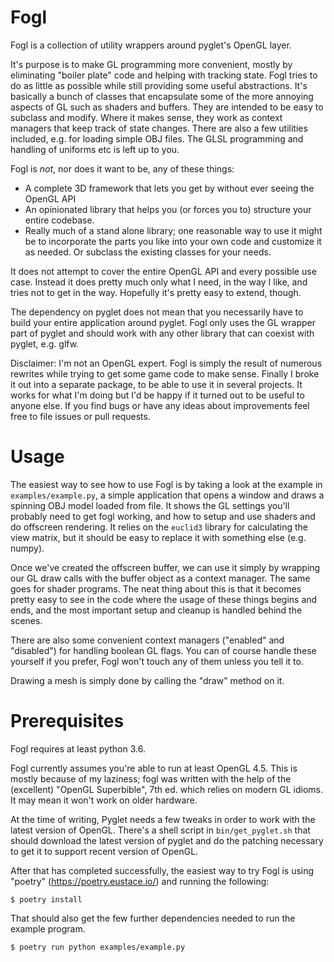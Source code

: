 Fogl
====

Fogl is a collection of utility wrappers around pyglet's OpenGL layer. 

It's purpose is to make GL programming more convenient, mostly by eliminating "boiler plate" code and helping with tracking state. Fogl tries to do as little as possible while still providing some useful abstractions. It's basically a bunch of classes that encapsulate some of the more annoying aspects of GL such as shaders and buffers. They are intended to be easy to subclass and modify. Where it makes sense, they work as context managers that keep track of state changes. There are also a few utilities included, e.g. for loading simple OBJ files. The GLSL programming and handling of uniforms etc is left up to you.

Fogl is *not*, nor does it want to be, any of these things:

* A complete 3D framework that lets you get by without ever seeing the OpenGL API
* An opinionated library that helps you (or forces you to) structure your entire codebase.
* Really much of a stand alone library; one reasonable way to use it might be to incorporate the parts you like into your own code and customize it as needed. Or subclass the existing classes for your needs.

It does not attempt to cover the entire OpenGL API and every possible use case. Instead it does pretty much only what I need, in the way I like, and tries not to get in the way. Hopefully it's pretty easy to extend, though.

The dependency on pyglet does not mean that you necessarily have to build your entire application around pyglet. Fogl only uses the GL wrapper part of pyglet and should work with any other library that can coexist with pyglet, e.g. glfw.

Disclaimer: I'm not an OpenGL expert. Fogl is simply the result of numerous rewrites while trying to get some game code to make sense. Finally I broke it out into a separate package, to be able to use it in several projects. It works for what I'm doing but I'd be happy if it turned out to be useful to anyone else. If you find bugs or have any ideas about improvements feel free to file issues or pull requests.


Usage
=====

The easiest way to see how to use Fogl is by taking a look at the example in `examples/example.py`, a simple application that opens a window and draws a spinning OBJ model loaded from file. It shows the GL settings you'll probably need to get fogl working, and how to setup and use shaders and do offscreen rendering. It relies on the `euclid3` library for calculating the view matrix, but it should be easy to replace it with something else (e.g. numpy).

Once we've created the offscreen buffer, we can use it simply by wrapping our GL draw calls with the buffer object as a context manager. The same goes for shader programs. The neat thing about this is that it becomes pretty easy to see in the code where the usage of these things begins and ends, and the most important setup and cleanup is handled behind the scenes.

There are also some convenient context managers ("enabled" and "disabled") for handling boolean GL flags. You can of course handle these yourself if you prefer, Fogl won't touch any of them unless you tell it to.

Drawing a mesh is simply done by calling the "draw" method on it.


Prerequisites
=============

Fogl requires at least python 3.6.

Fogl currently assumes you're able to run at least OpenGL 4.5. This is mostly because of my laziness; fogl was written with the help of the (excellent) "OpenGL Superbible", 7th ed. which relies on modern GL idioms. It may mean it won't work on older hardware. 

At the time of writing, Pyglet needs a few tweaks in order to work with the latest version of OpenGL. There's a shell script in `bin/get_pyglet.sh` that should download the latest version of pyglet and do the patching necessary to get it to support recent version of OpenGL. 

After that has completed successfully, the easiest way to try Fogl is using "poetry" (https://poetry.eustace.io/) and running the following:

``` shell
$ poetry install
```
That should also get the few further dependencies needed to run the example program.

``` shell
$ poetry run python examples/example.py
```
